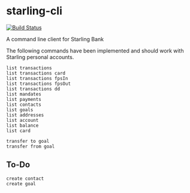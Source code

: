 # starling-cli

[![Build Status](https://travis-ci.com/billglover/starling-cli.svg?branch=master)](https://travis-ci.com/billglover/starling-cli)

A command line client for Starling Bank

The following commands have been implemented and should work with Starling personal accounts.

```plain
list transactions
list transactions card
list transactions fpsIn
list transactions fpsOut
list transactions dd
list mandates
list payments
list contacts
list goals
list addresses
list account
list balance
list card

transfer to goal
transfer from goal
```

## To-Do

```plain
create contact
create goal
```